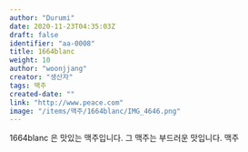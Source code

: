 ```yaml
---
author: "Durumi"
date: 2020-11-23T04:35:03Z
draft: false
identifier: "aa-0008"
title: 1664blanc
weight: 10
author: "woonjjang"
creator: "생산자"
tags: 맥주
created-date: ""
link: "http://www.peace.com"
image: "/items/맥주/1664blanc/IMG_4646.png"
---
```


1664blanc 은 맛있는 맥주입니다. 그 맥주는 부드러운 맛입니다. 맥주